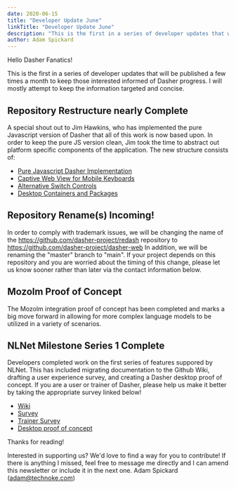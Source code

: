 ```yaml
---
date: 2020-06-15
title: "Developer Update June"
linkTitle: "Developer Update June"
description: "This is the first in a series of developer updates that will be published a few times a month to keep those interested informed of Dasher progress."
author: Adam Spickard
---
```


Hello Dasher Fanatics!

This is the first in a series of developer updates that will be published a
few times a month to keep those interested informed of Dasher progress.
I will mostly attempt to keep the information targeted and concise.

## Repository Restructure nearly Complete

A special shout out to Jim Hawkins, who has implemented the pure Javascript
version of Dasher that all of this work is now based upon. In order to keep
the pure JS version clean, Jim took the time to abstract out platform specific
components of the application. The new structure consists of:

- [Pure Javascript Dasher Implementation](https://github.com/dasher-project/redash)
- [Captive Web View for Mobile Keyboards](https://github.com/dasher-project/dasher-captivewebview)
- [Alternative Switch Controls](https://github.com/dasher-project/alternative-switch-controls-for-dasher)
- [Desktop Containers and Packages](https://github.com/dasher-project/dasher-electron)

## Repository Rename(s) Incoming!

In order to comply with trademark issues, we will be changing the name of the
https://github.com/dasher-project/redash repository to
https://github.com/dasher-project/dasher-web
In addition, we will be renaming the "master" branch to "main". If your project
depends on this repository and you are worried about the timing of this change,
please let us know sooner rather than later via the contact information below.

## Mozolm Proof of Concept

The Mozolm integration proof of concept has been completed and marks a big
move forward in allowing for more complex language models to be utilized in
a variety of scenarios.

## NLNet Milestone Series 1 Complete

Developers completed work on the first series of features suppored by NLNet.
This has included migrating documentation to the Github Wiki, drafting a
user experience survey, and creating a Dasher desktop proof of concept.
If you are a user or trainer of Dasher, please help us make it better by taking
the appropriate survey linked below!

- [Wiki](https://github.com/dasher-project/redash/wiki/Onboarding-for-Dasher-Development)
- [Survey](https://docs.google.com/forms/d/18cHTNHX-WL1ZLn18KlLMip4EtnAHOeiPcS8mNYuYQDs/)
- [Trainer Survey](https://docs.google.com/forms/d/18cHTNHX-WL1ZLn18KlLMip4EtnAHOeiPcS8mNYuYQDs/)
- [Desktop proof of concept](https://github.com/dasher-project/dasher-electron)

Thanks for reading!

Interested in supporting us? We'd love to find a way for you to contribute!
If there is anything I missed, feel free to message me directly and I can amend
this newsletter or include it in the next one.
Adam Spickard (adam@technoke.com)
